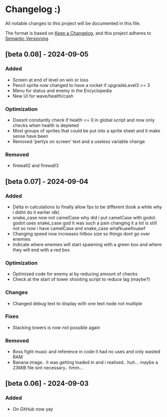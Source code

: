 # Changelog :)

All notable changes to this project will be documented in this file.

The format is based on [Keep a Changelog](https://keepachangelog.com/en/1.1.0/),
and this project adheres to [Semantic Versioning](https://semver.org/spec/v2.0.0.html).


## [beta 0.08] - 2024-09-05

### Added
- Screen at end of level on win or loss
- Pencil sprite now changed to have a rocket if upgradeLevel3 >= 3
- Menu for status and enemy in the Encyclopedia
- New UI for wave/health/cash

### Optimization
- Doesnt constantly check if health <= 0 in global script and now only checks when health is depleted
- Most groups of sprites that could be put into a sprite sheet and it make sense have been
- Removed 'pertys on screen' text and a useless variable change

### Removed
- firewall2 and firewall3



## [beta 0.07] - 2024-09-04

### Added
- Delta in calculations to finally allow fps to be different (took a while why i didnt do it earlier idk)
- snake_case now not camelCase why did i put camelCase with godot. godot uses snake_case god it was such a pain changing it a lot is still not so now i have camelCase and snake_case whafkuawfouawf
- Changing speed now increases hitbox size so things dont go over enemies
- Indicate where enemies will start spawning with a green box and where they will end with a red box

### Optimization
- Optimized code for enemy ai by reducing amount of checks
- Check at the start of tower shooting script to reduce lag (maybe?)


### Changes
- Changed debug text to display with one text node not multiple

### Fixes
- Stacking towers is now not possible again

### Removed
- Boss fight music and reference in code it had no uses and only wasted RAM
- Banana image.. it was getting loaded in and i realised.. huh... maybe a 23MiB file isnt necessary.. hmm...



## [beta 0.06] - 2024-09-03

### Added
- On GitHub now yay
